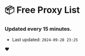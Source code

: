 # :package: Free Proxy List
### Updated every 15 minutes.

- Last updated: `2024-09-28 23:25`

:heart:
